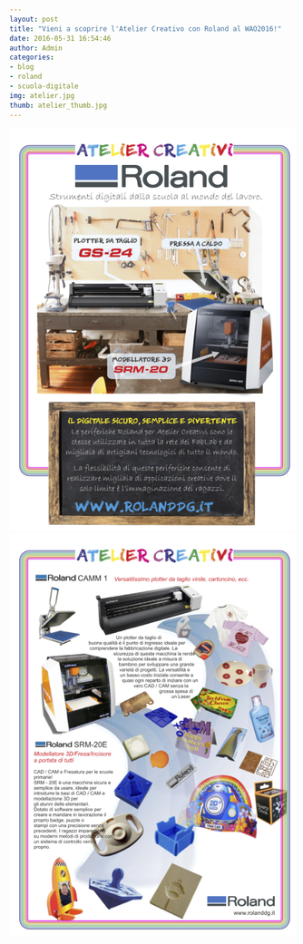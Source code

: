 ```yaml
---
layout: post
title: "Vieni a scoprire l'Atelier Creativo con Roland al WAO2016!"
date: 2016-05-31 16:54:46
author: Admin
categories:
- blog
- roland
- scuola-digitale
img: atelier.jpg
thumb: atelier_thumb.jpg
---
```


<a href="http://www.rolanddg.it/it">
    <img src="/assets/img/blog/ATELIER%20CREATIVI_Roland.png">
</a>



<a href="http://www.rolanddg.it/it">
    <img src="/assets/img/blog/ATELIER%20CREATIVI_Roland2.png">
</a>